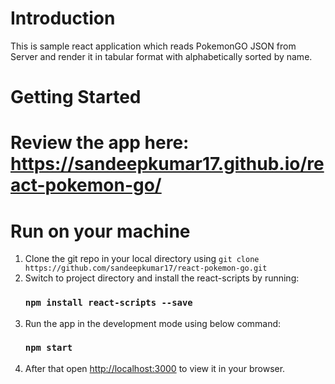 # Introduction
This is sample react application which reads PokemonGO JSON from Server and render it in tabular format with alphabetically sorted by name.

# Getting Started

# Review the app here: https://sandeepkumar17.github.io/react-pokemon-go/

# Run on your machine
1. Clone the git repo in your local directory using ```git clone https://github.com/sandeepkumar17/react-pokemon-go.git```
2. Switch to project directory and install the react-scripts by running:
    ### `npm install react-scripts --save`
3. Run the app in the development mode using below command:
    ### `npm start`
4. After that open [http://localhost:3000](http://localhost:3000) to view it in your browser.
